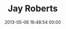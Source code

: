 ---
title: "Jay Roberts"
date: 2013-05-06 16:48:54 00:00
permalink: /thetinyhorse
twitter: ""
likes: [1868,1869,1889]
id: 1964
gravatar: "http://www.gravatar.com/avatar/cdf356e3741a68d664f6f07cc90d18bf"
---
